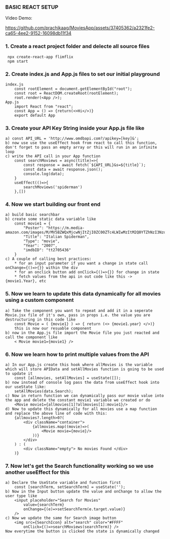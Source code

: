 ### BASIC REACT SETUP
Video Demo: 


https://github.com/prachikaag/MoviesApp/assets/37405362/a2321fe2-ca65-4ee2-9152-16098db11f34


### 1. Create a react project folder and delecte all source files
     npx create-react-app flimflix
     npm start

### 2. Create index.js and App.js files to set our initial playground
    index.js       
        const rootElement = document.getElementById("root");
        const root = ReactDOM.createRoot(rootElement);
        root.render(<App />);
    App.js
        import React from "react";
        const App = () => {return(<>Hi</>)}
        export default App

### 3. Create your API Key String inside your App.js file like
    a) const API_URL = 'http://www.omdbapi.com?/apikey=[key]&';
    b) now use use the useEffect hook from react to call this function, don't forget to pass an empty array or this will run in an infinite loop
    c) write the API call in your App function
        const searchMoviews = async(title)=>{
            const response = await fetch(`${API_URL}&s=${title}`);
            const data = await response.json();
            console.log(data);
        }
        useEffect(()=>{
            searchMoviews('spiderman')
        },[])   


### 4. Now we start building our front end
    a) build basic searchbar
    b) create some static data variable like
        const movie1 = {
            "Poster": "https://m.media-amazon.com/images/M/MV5BZWQxMjcwNjItZjI0ZC00ZTc4LWIwMzItM2Q0YTZhNzI3NzdlXkEyXkFqcGdeQXVyMTA0MTM5NjI2._V1_SX300.jpg",
            "Title": "Italian Spiderman",
            "Type": "movie",
            "Year": "2007",
            "imdbID": "tt2705436"
        }
    c) A couple of calling best practices:
        * for an input parameter if you want a change in state call onChange={()=>{}} within the div
        * for an onclick button add onClick={()=>{}} for change in state
        * fetch values from the api in out code like this -> {movie1.Year}, etc

### 5. Now we learn to update this data dynamically for all movies using a custom component
    a) Take the component you want to repeat and add it in a seperate Movie.jsx file of it's own, pass in props i.e. the value you are destructuring in this code like
        const Movie = ( {movie1} ) => { return (<> {movie1.year} </>)}
        this is now our resuable component 
    b) now in the App.js file import the Movie file you just reacted and call the component like
        < Movie movie1={movie1} />

### 6. Now we learn how to print multiple values from the API
    a) In our App.js create this hook where allMovies is the variable which will store APIData and setAllMovies function is going to be used to update it
        const [allmovies, setAllMovies] = useState([]);
    b) now instead of console log pass the data from useEffect hook into our useState like:
        setAllMovies(data.Search);
    c) Now in return function we can dynamically pass our movie value into the app and delete the constant movie1 variable we created or do
        <Movie movie1={allmovies[1]?allmovies[1]:movie1}/>
    d) Now to update this dynamically for all movies use a map function and replace the above line of code with this:
        {allmovies?.length>0?(
            <div className="container">
                {allmovies.map((movie)=>(
                    <Movie movie={movie}/>
                ))}
            </div>
        ) : (
            <div className="empty"> No movies Found </div>
        )}

### 7. Now let's get the Search functionality working so we use another useEffect for this
    a) Declare the UseState variable and function first 
        const [searchTerm, setSearchTerm] = useState('');
    b) Now in the Input button update the value and onChange to allow the user type like
        <input placeholder="Search for Movies" 
            value={searchTerm}
            onChange={(e)=>setSearchTerm(e.target.value)}
        />
    c) Now we update the same for Search image button
        <img src={SearchIcon} alt="search" color="#FFFF" 
            onClick={()=>searchMoviews(searchTerm)} />
    Now everytime the button is clicked the state is dynamically changed
